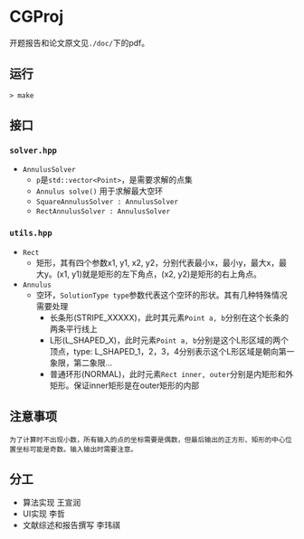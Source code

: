 # CGProj

开题报告和论文原文见`./doc/`下的pdf。

## 运行
`> make`

## 接口

### `solver.hpp`
- `AnnulusSolver`
    * `p`是`std::vector<Point>`，是需要求解的点集
    * `Annulus solve()` 用于求解最大空环
    - `SquareAnnulusSolver : AnnulusSolver`
    - `RectAnnulusSolver : AnnulusSolver`
### `utils.hpp`
- `Rect`
    * 矩形，其有四个参数x1, y1, x2, y2，分别代表最小x，最小y，最大x，最大y。(x1, y1)就是矩形的左下角点，(x2, y2)是矩形的右上角点。
- `Annulus`
    * 空环，`SolutionType type`参数代表这个空环的形状。其有几种特殊情况需要处理
        - 长条形(STRIPE_XXXXX)，此时其元素`Point a, b`分别在这个长条的两条平行线上
        - L形(L_SHAPED_X)，此时元素`Point a, b`分别是这个L形区域的两个顶点，type: L_SHAPED_1，2，3，4分别表示这个L形区域是朝向第一象限，第二象限...
        - 普通环形(NORMAL)，此时元素`Rect inner, outer`分别是内矩形和外矩形。保证inner矩形是在outer矩形的内部

## 注意事项
    为了计算时不出现小数，所有输入的点的坐标需要是偶数，但最后输出的正方形、矩形的中心位置坐标可能是奇数。输入输出时需要注意。


## 分工
- 算法实现      王宣润
- UI实现        李哲
- 文献综述和报告撰写    李玮祺